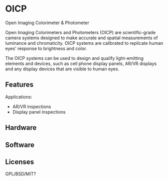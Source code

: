 # OICP
Open Imaging Colorimeter & Photometer

Open Imaging Colorimeters and Photometers (OICP) are scientific-grade camera systems designed to make accurate and spatial measurements of luminance and chromaticity. OICP systems are calibrated to replicate human eyes' response to brightness and color.

The OICP systems can be used to design and qualify light-emitting elements and devices, such as cell phone display panels, AR/VR displays and any display devices that are visible to human eyes.

## Features

Applications:
* AR/VR inspections
* Display panel inspections

## Hardware

## Software

## Licenses
GPL/BSD/MIT?
